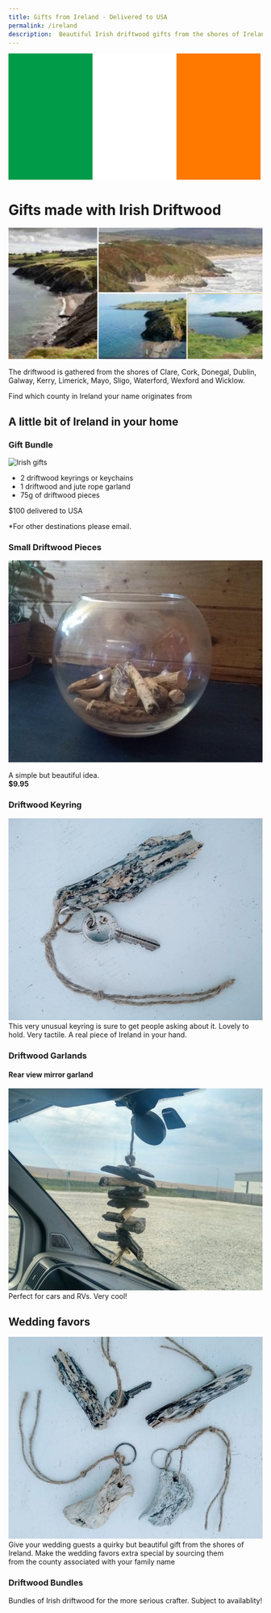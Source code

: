 ```yaml
---
title: Gifts from Ireland - Delivered to USA
permalink: /ireland
description:  Beautiful Irish driftwood gifts from the shores of Ireland
---
```

<IMG alt='Driftwood Art, Crafts and Gifts from Ireland' SRC='/ireland-flag-small.jpg' class='flag-header' />


# Gifts made with Irish Driftwood 

![Coastline of Ireland](/assets/images/ireland1.jpg)

The driftwood is gathered from the shores of
 Clare, Cork, Donegal, Dublin, Galway, 
Kerry, Limerick, Mayo, Sligo, Waterford,
 Wexford and Wicklow.

Find which county in Ireland your name originates from

## A little bit of Ireland in your home

### Gift Bundle

![Irish gifts](/assets/images/bundle_680.jpg)

- 2 driftwood keyrings or keychains
- 1 driftwood and jute rope garland 
- 75g of driftwood pieces

$100 delivered to USA

*For other destinations please email.

### Small Driftwood Pieces
<IMG alt='Irish Driftwood Small Pieces' SRC='/assets/images/bits1-680.jpg' />

A simple but beautiful idea.<br/> 
__$9.95__

### Driftwood Keyring
![Keyring Gift from Ireland](/assets/images/keyring1-680.jpg)
This very unusual keyring is sure to get 
people asking about it. Lovely to hold.  Very tactile. A real piece of Ireland in your hand. 

### Driftwood Garlands
#### Rear view mirror garland
![Rear view mirror garland Ireland](/assets/images/garland1-680.jpg)
Perfect for cars and RVs. Very cool!


## Wedding favors
![Iish Wedding Favor Gift from Ireland](/assets/images/keyring2-680.jpg)
Give your wedding guests a quirky but beautiful 
gift from the shores of Ireland. 
Make the wedding favors extra special by sourcing them  
from the county associated with your family name


### Driftwood Bundles 
Bundles of Irish driftwood for the more serious crafter. Subject to availablity!

